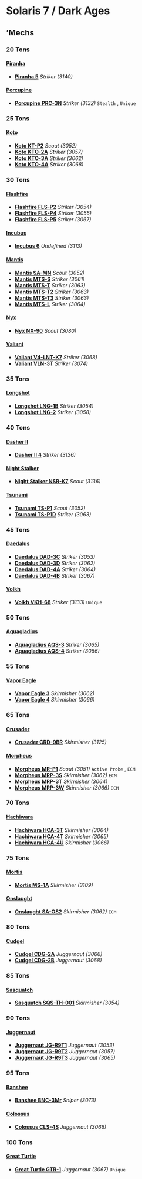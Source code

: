 # Solaris 7 / Dark Ages 

## ’Mechs 

### 20 Tons 

#### [Piranha](../../units/piranha.md) 

- [**Piranha 5**](../../units/piranha/piranha_5.md) *Striker (3140)* 

#### [Porcupine](../../units/porcupine.md) 

- [**Porcupine PRC-3N**](../../units/porcupine/porcupine_prc-3n.md) *Striker (3132)* `Stealth` , `Unique` 

### 25 Tons 

#### [Koto](../../units/koto.md) 

- [**Koto KT-P2**](../../units/koto/koto_kt-p2.md) *Scout (3052)* 
- [**Koto KTO-2A**](../../units/koto/koto_kto-2a.md) *Striker (3057)* 
- [**Koto KTO-3A**](../../units/koto/koto_kto-3a.md) *Striker (3062)* 
- [**Koto KTO-4A**](../../units/koto/koto_kto-4a.md) *Striker (3068)* 

### 30 Tons 

#### [Flashfire](../../units/flashfire.md) 

- [**Flashfire FLS-P2**](../../units/flashfire/flashfire_fls-p2.md) *Striker (3054)* 
- [**Flashfire FLS-P4**](../../units/flashfire/flashfire_fls-p4.md) *Striker (3055)* 
- [**Flashfire FLS-P5**](../../units/flashfire/flashfire_fls-p5.md) *Striker (3067)* 

#### [Incubus](../../units/incubus.md) 

- [**Incubus 6**](../../units/incubus/incubus_6.md) *Undefined (3113)* 

#### [Mantis](../../units/mantis.md) 

- [**Mantis SA-MN**](../../units/mantis/mantis_sa-mn.md) *Scout (3052)* 
- [**Mantis MTS-S**](../../units/mantis/mantis_mts-s.md) *Striker (3061)* 
- [**Mantis MTS-T**](../../units/mantis/mantis_mts-t.md) *Striker (3063)* 
- [**Mantis MTS-T2**](../../units/mantis/mantis_mts-t2.md) *Striker (3063)* 
- [**Mantis MTS-T3**](../../units/mantis/mantis_mts-t3.md) *Striker (3063)* 
- [**Mantis MTS-L**](../../units/mantis/mantis_mts-l.md) *Striker (3064)* 

#### [Nyx](../../units/nyx.md) 

- [**Nyx NX-90**](../../units/nyx/nyx_nx-90.md) *Scout (3080)* 

#### [Valiant](../../units/valiant.md) 

- [**Valiant V4-LNT-K7**](../../units/valiant/valiant_v4-lnt-k7.md) *Striker (3068)* 
- [**Valiant VLN-3T**](../../units/valiant/valiant_vln-3t.md) *Striker (3074)* 

### 35 Tons 

#### [Longshot](../../units/longshot.md) 

- [**Longshot LNG-1B**](../../units/longshot/longshot_lng-1b.md) *Striker (3054)* 
- [**Longshot LNG-2**](../../units/longshot/longshot_lng-2.md) *Striker (3058)* 

### 40 Tons 

#### [Dasher II](../../units/dasher_ii.md) 

- [**Dasher II 4**](../../units/dasher_ii/dasher_ii_4.md) *Striker (3136)* 

#### [Night Stalker](../../units/night_stalker.md) 

- [**Night Stalker NSR-K7**](../../units/night_stalker/night_stalker_nsr-k7.md) *Scout (3136)* 

#### [Tsunami](../../units/tsunami.md) 

- [**Tsunami TS-P1**](../../units/tsunami/tsunami_ts-p1.md) *Scout (3052)* 
- [**Tsunami TS-P1D**](../../units/tsunami/tsunami_ts-p1d.md) *Striker (3063)* 

### 45 Tons 

#### [Daedalus](../../units/daedalus.md) 

- [**Daedalus DAD-3C**](../../units/daedalus/daedalus_dad-3c.md) *Striker (3053)* 
- [**Daedalus DAD-3D**](../../units/daedalus/daedalus_dad-3d.md) *Striker (3062)* 
- [**Daedalus DAD-4A**](../../units/daedalus/daedalus_dad-4a.md) *Striker (3064)* 
- [**Daedalus DAD-4B**](../../units/daedalus/daedalus_dad-4b.md) *Striker (3067)* 

#### [Volkh](../../units/volkh.md) 

- [**Volkh VKH-68**](../../units/volkh/volkh_vkh-68.md) *Striker (3133)* `Unique` 

### 50 Tons 

#### [Aquagladius](../../units/aquagladius.md) 

- [**Aquagladius AQS-3**](../../units/aquagladius/aquagladius_aqs-3.md) *Striker (3065)* 
- [**Aquagladius AQS-4**](../../units/aquagladius/aquagladius_aqs-4.md) *Striker (3066)* 

### 55 Tons 

#### [Vapor Eagle](../../units/vapor_eagle.md) 

- [**Vapor Eagle 3**](../../units/vapor_eagle/vapor_eagle_3.md) *Skirmisher (3062)* 
- [**Vapor Eagle 4**](../../units/vapor_eagle/vapor_eagle_4.md) *Skirmisher (3066)* 

### 65 Tons 

#### [Crusader](../../units/crusader.md) 

- [**Crusader CRD-9BR**](../../units/crusader/crusader_crd-9br.md) *Skirmisher (3125)* 

#### [Morpheus](../../units/morpheus.md) 

- [**Morpheus MR-P1**](../../units/morpheus/morpheus_mr-p1.md) *Scout (3051)* `Active Probe` , `ECM` 
- [**Morpheus MRP-3S**](../../units/morpheus/morpheus_mrp-3s.md) *Skirmisher (3062)* `ECM` 
- [**Morpheus MRP-3T**](../../units/morpheus/morpheus_mrp-3t.md) *Skirmisher (3064)* 
- [**Morpheus MRP-3W**](../../units/morpheus/morpheus_mrp-3w.md) *Skirmisher (3066)* `ECM` 

### 70 Tons 

#### [Hachiwara](../../units/hachiwara.md) 

- [**Hachiwara HCA-3T**](../../units/hachiwara/hachiwara_hca-3t.md) *Skirmisher (3064)* 
- [**Hachiwara HCA-4T**](../../units/hachiwara/hachiwara_hca-4t.md) *Skirmisher (3065)* 
- [**Hachiwara HCA-4U**](../../units/hachiwara/hachiwara_hca-4u.md) *Skirmisher (3066)* 

### 75 Tons 

#### [Mortis](../../units/mortis.md) 

- [**Mortis MS-1A**](../../units/mortis/mortis_ms-1a.md) *Skirmisher (3109)* 

#### [Onslaught](../../units/onslaught.md) 

- [**Onslaught SA-OS2**](../../units/onslaught/onslaught_sa-os2.md) *Skirmisher (3062)* `ECM` 

### 80 Tons 

#### [Cudgel](../../units/cudgel.md) 

- [**Cudgel CDG-2A**](../../units/cudgel/cudgel_cdg-2a.md) *Juggernaut (3066)* 
- [**Cudgel CDG-2B**](../../units/cudgel/cudgel_cdg-2b.md) *Juggernaut (3068)* 

### 85 Tons 

#### [Sasquatch](../../units/sasquatch.md) 

- [**Sasquatch SQS-TH-001**](../../units/sasquatch/sasquatch_sqs-th-001.md) *Skirmisher (3054)* 

### 90 Tons 

#### [Juggernaut](../../units/juggernaut.md) 

- [**Juggernaut JG-R9T1**](../../units/juggernaut/juggernaut_jg-r9t1.md) *Juggernaut (3053)* 
- [**Juggernaut JG-R9T2**](../../units/juggernaut/juggernaut_jg-r9t2.md) *Juggernaut (3057)* 
- [**Juggernaut JG-R9T3**](../../units/juggernaut/juggernaut_jg-r9t3.md) *Juggernaut (3065)* 

### 95 Tons 

#### [Banshee](../../units/banshee.md) 

- [**Banshee BNC-3Mr**](../../units/banshee/banshee_bnc-3mr.md) *Sniper (3073)* 

#### [Colossus](../../units/colossus.md) 

- [**Colossus CLS-4S**](../../units/colossus/colossus_cls-4s.md) *Juggernaut (3066)* 

### 100 Tons 

#### [Great Turtle](../../units/great_turtle.md) 

- [**Great Turtle GTR-1**](../../units/great_turtle/great_turtle_gtr-1.md) *Juggernaut (3067)* `Unique` 

